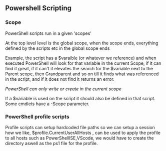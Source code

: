 ## Powershell Scripting

### Scope
PowerShell scripts run in a given 'scopes'

At the top level level is the global scope, when the scope ends, everything defined by the scripts etc in
the global scope ends

Example, the script has a $varaible (or whatever we reference) and when executed PowerShell will look for that variable
in the current Scope, if it can find it great, if it can't it elevates the search for the $variable next to the Parent
scope, then Grandparent and so on till it finds what was referenced in the script, and if it does not find it
returns an error.

*PowerShell can only write or create in the current scope*

If a $variable is used on the script it should also be defined in that script. Some cmdlets have a -Scope parameter.

### PowerShell profile scripts
Profile scripts can setup hardcoded file paths so we can setup a session how we like,
$profile.CurrentUserAllHosts , can be used to apply the profile to all hosts such as PowerShellISE,VScode, we would have
to create the directory aswell as the ps1 file for the profile.
